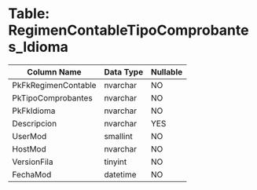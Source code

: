 # Table: RegimenContableTipoComprobantes_Idioma

| Column Name | Data Type | Nullable |
|-------------|-----------|----------|
| PkFkRegimenContable | nvarchar | NO |
| PkTipoComprobantes | nvarchar | NO |
| PkFkIdioma | nvarchar | NO |
| Descripcion | nvarchar | YES |
| UserMod | smallint | NO |
| HostMod | nvarchar | NO |
| VersionFila | tinyint | NO |
| FechaMod | datetime | NO |
